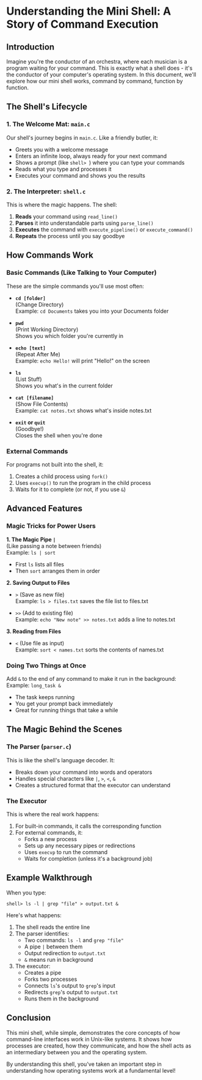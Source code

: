 # Understanding the Mini Shell: A Story of Command Execution

## Introduction
Imagine you're the conductor of an orchestra, where each musician is a program waiting for your command. This is exactly what a shell does - it's the conductor of your computer's operating system. In this document, we'll explore how our mini shell works, command by command, function by function.

## The Shell's Lifecycle

### 1. The Welcome Mat: `main.c`
Our shell's journey begins in `main.c`. Like a friendly butler, it:
- Greets you with a welcome message
- Enters an infinite loop, always ready for your next command
- Shows a prompt (like `shell> `) where you can type your commands
- Reads what you type and processes it
- Executes your command and shows you the results

### 2. The Interpreter: `shell.c`
This is where the magic happens. The shell:
1. **Reads** your command using `read_line()`
2. **Parses** it into understandable parts using `parse_line()`
3. **Executes** the command with `execute_pipeline()` or `execute_command()`
4. **Repeats** the process until you say goodbye

## How Commands Work

### Basic Commands (Like Talking to Your Computer)

These are the simple commands you'll use most often:

- **`cd [folder]`**  
  (Change Directory)  
  Example: `cd Documents` takes you into your Documents folder

- **`pwd`**  
  (Print Working Directory)  
  Shows you which folder you're currently in

- **`echo [text]`**  
  (Repeat After Me)  
  Example: `echo Hello!` will print "Hello!" on the screen

- **`ls`**  
  (List Stuff)  
  Shows you what's in the current folder

- **`cat [filename]`**  
  (Show File Contents)  
  Example: `cat notes.txt` shows what's inside notes.txt

- **`exit` or `quit`**  
  (Goodbye!)  
  Closes the shell when you're done

### External Commands
For programs not built into the shell, it:
1. Creates a child process using `fork()`
2. Uses `execvp()` to run the program in the child process
3. Waits for it to complete (or not, if you use `&`)

## Advanced Features

### Magic Tricks for Power Users

**1. The Magic Pipe `|`**  
(Like passing a note between friends)  
Example: `ls | sort`  
- First `ls` lists all files  
- Then `sort` arranges them in order

**2. Saving Output to Files**  
- `>` (Save as new file)  
  Example: `ls > files.txt` saves the file list to files.txt
  
- `>>` (Add to existing file)  
  Example: `echo "New note" >> notes.txt` adds a line to notes.txt

**3. Reading from Files**  
- `<` (Use file as input)  
  Example: `sort < names.txt` sorts the contents of names.txt

### Doing Two Things at Once

Add `&` to the end of any command to make it run in the background:  
Example: `long_task &`  
- The task keeps running  
- You get your prompt back immediately  
- Great for running things that take a while

## The Magic Behind the Scenes

### The Parser (`parser.c`)
This is like the shell's language decoder. It:
- Breaks down your command into words and operators
- Handles special characters like `|`, `>`, `<`, `&`
- Creates a structured format that the executor can understand

### The Executor
This is where the real work happens:
1. For built-in commands, it calls the corresponding function
2. For external commands, it:
   - Forks a new process
   - Sets up any necessary pipes or redirections
   - Uses `execvp` to run the command
   - Waits for completion (unless it's a background job)

## Example Walkthrough

When you type:
```
shell> ls -l | grep "file" > output.txt &
```

Here's what happens:
1. The shell reads the entire line
2. The parser identifies:
   - Two commands: `ls -l` and `grep "file"`
   - A pipe `|` between them
   - Output redirection to `output.txt`
   - `&` means run in background
3. The executor:
   - Creates a pipe
   - Forks two processes
   - Connects `ls`'s output to `grep`'s input
   - Redirects `grep`'s output to `output.txt`
   - Runs them in the background

## Conclusion
This mini shell, while simple, demonstrates the core concepts of how command-line interfaces work in Unix-like systems. It shows how processes are created, how they communicate, and how the shell acts as an intermediary between you and the operating system.

By understanding this shell, you've taken an important step in understanding how operating systems work at a fundamental level!
